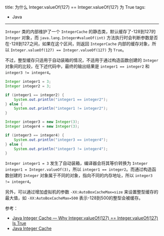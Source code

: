 title: 为什么 Integer.valueOf(127) == Integer.valueOf(127) 为 True
tags:
- Java
---

`Integer` 类的内部维护了一个 `IntegerCache` 的静态类，默认缓存了-128到127的 `Integer` 对象，而 `java.lang.Integer#valueOf(int)` 方法执行时会判断参数是否在-128到127之间，如果在这个区间，则返回 `IntegerCache` 内部的缓存对象，所以 `Integer.valueOf(127) == Integer.valueOf(127)` 为 `True`。

不过，整型缓存只适用于自动装箱的情况，不适用于通过构造函数创建的 `Integer` 对象间的比较，在下述代码中，最终的输出结果是 `integer1 == integer2` 和 `integer3 != integer4`。

```java
Integer integer1 = 3;
Integer integer2 = 3;

if (integer1 == integer2) {
    System.out.println("integer1 == integer2");
} else {
    System.out.println("integer1 != integer2");
}

Integer integer3 = new Integer(3);
Integer integer4 = new Integer(3);

if (integer3 == integer4) {
    System.out.println("integer3 == integer4");
} else {
    System.out.println("integer3 != integer4");
}
```

`Integer integer1 = 3` 发生了自动装箱，编译器会将其等价转换为 `Integer integer1 = Integer.valueOf(3)`，所以 `integer1 == integer2`。而通过构造函数创建的 `Integer` 对象属于不同的对象，指向不同的内存地址，所以 `integer3 != integer4`。

另外，可以通过增加虚拟机的参数 `-XX:AutoBoxCacheMax=size` 来设置整型缓存的最大值，如 `-XX:AutoBoxCacheMax=500` 表示-128到500的整型会被缓存。

参考：

* [Java Integer Cache — Why Integer.valueOf(127) == Integer.valueOf(127) Is True](https://medium.com/@njnareshjoshi/java-integer-cache-why-integer-valueof-127-integer-valueof-127-is-true-e5076824a3d5)
* [Java Integer Cache](https://javapapers.com/java/java-integer-cache/)